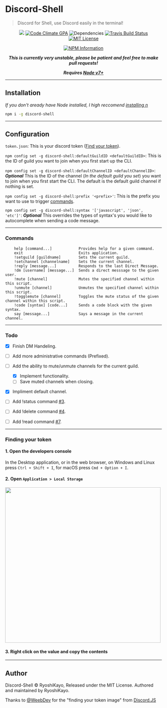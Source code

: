 # Discord-Shell

> Discord for Shell, use Discord easily in the terminal!

<div align="center">
  <p>
    <a href="https://www.npmjs.com/package/discord-shell"><img src="https://img.shields.io/npm/v/discord-shell.svg?maxAge=3600" /></a>
    <a href="https://codeclimate.com/github/RyoshiKayo/Discord-Shell/"><img src="https://codeclimate.com/github/RyoshiKayo/Discord-Shell/badges/gpa.svg" alt="Code Climate GPA" /></a>
    <img src="https://david-dm.org/RyoshiKayo/Discord-Shell.svg"alt="Dependencies" />
    <a href="https://travis-ci.org/RyoshiKayo/Discord-Shell"><img src="https://travis-ci.org/RyoshiKayo/Discord-Shell.svg?branch=master" alt="Travis Build Status" /></a>
    <a href="https://github.com/RyoshiKayo/Discord-Shell/blob/master/LICENSE.md"><img src="https://img.shields.io/badge/license-MIT-blue.svg" alt="MIT License" /></a>
  </p>
  <p>
    <a href="https://www.npmjs.com/package/discord-shell"><img src="https://nodei.co/npm/discord-shell.png?downloads=true&downloadRank=true&stars=true" alt="NPM Information" /></a>
  </p>

***This is currently very unstable, please be patient and feel free to make pull requests!***

***Requires [Node v7+](https://nodejs.org/en/download/current/)***
</div>

----

## Installation

*If you don't aready have Node installed, I high reccomend [installing n](https://github.com/tj/n#installation)*

```sh
npm i -g discord-shell
```

----

## Configuration

`token.json`: This is your discord token ([Find your token](#finding-your-token)).

`npm config set -g discord-shell:defaultGuildID <defaultGuildID>`: This is the ID of guild you want to join when you first start up the CLI.

`npm config set -g discord-shell:defaultChannelID <defaultChannelID>`: ***Optional*** This is the ID of the channel (*In the default guild you set*) you want to join when you first start the CLI. The default is the default guild channel if nothing is set.

`npm config set -g discord-shell:prefix '<prefix>'`: This is the prefix you want to use to trigger [commands](#commands).

`npm config set -g discord-shell:syntax '['javascript', 'json', 'etc']'`: ***Optional*** This overrides the types of syntax's you would like to autocomplete when sending a code message.

----

### Commands

```code
    help [command...]            Provides help for a given command.
    exit                         Exits application.
    !setguild [guildname]        Sets the current guild.
    !setchannel [channelname]    Sets the current channel.
    !reply [message...]          Responds to the last Direct Message.
    !dm [username] [message...]  Sends a direct messsage to the given user.
    !mute [channel]              Mutes the specified channel within this script.
    !unmute [channel]            Unmutes the specified channel within this script.
    !togglemute [channel]        Toggles the mute status of the given channel within this script.
    !code [syntax] [code...]     Sends a code block with the given syntax.
    say [message...]             Says a message in the current channel.
```

----

### Todo

- [X] Finish DM Handeling.
- [ ] Add more administrative commands (Prefixed).
- [ ] Add the ability to mute/unmute channels for the current guild.
  - [X] Implement functionality.
  - [ ] Save muted channels when closing.
- [X] Impliment default channel.
- [ ] Add !status command [#3](https://github.com/RyoshiKayo/Discord-Shell/issues/3).
- [ ] Add !delete command [#4](https://github.com/RyoshiKayo/Discord-Shell/issues/4).
- [ ] Add !read command [#7](https://github.com/RyoshiKayo/Discord-Shell/issues/7).


----

### Finding your token

#### 1. Open the developers console

  In the Desktop application, or in the web browser, on Windows and Linux press `Ctrl + Shift + I`, for macOS press `Cmd + Option + I`.

#### 2. Open `Application > Local Storage`

  <img src="https://safe.kayo.moe/LSkeOg40.png" height=500 width=auto></img>

#### 3. Right click on the value and copy the contents

----

## Author

Discord-Shell © RyoshiKayo, Released under the MIT License.
Authored and maintained by RyoshiKayo.

Thanks to [@WeebDev](https://github.com/WeebDev) for the "finding your token image" from [Discord.JS](https://discord.js.org/#/)
